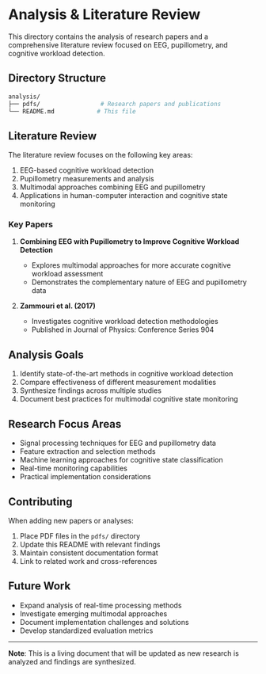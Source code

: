 # Analysis & Literature Review

This directory contains the analysis of research papers and a comprehensive literature review focused on EEG, pupillometry, and cognitive workload detection.

## Directory Structure

```bash
analysis/
├── pdfs/                 # Research papers and publications
└── README.md            # This file
```

## Literature Review

The literature review focuses on the following key areas:

1. EEG-based cognitive workload detection
2. Pupillometry measurements and analysis
3. Multimodal approaches combining EEG and pupillometry
4. Applications in human-computer interaction and cognitive state monitoring

### Key Papers

1. **Combining EEG with Pupillometry to Improve Cognitive Workload Detection**
   - Explores multimodal approaches for more accurate cognitive workload assessment
   - Demonstrates the complementary nature of EEG and pupillometry data

2. **Zammouri et al. (2017)**
   - Investigates cognitive workload detection methodologies
   - Published in Journal of Physics: Conference Series 904

## Analysis Goals

1. Identify state-of-the-art methods in cognitive workload detection
2. Compare effectiveness of different measurement modalities
3. Synthesize findings across multiple studies
4. Document best practices for multimodal cognitive state monitoring

## Research Focus Areas

- Signal processing techniques for EEG and pupillometry data
- Feature extraction and selection methods
- Machine learning approaches for cognitive state classification
- Real-time monitoring capabilities
- Practical implementation considerations

## Contributing

When adding new papers or analyses:

1. Place PDF files in the `pdfs/` directory
2. Update this README with relevant findings
3. Maintain consistent documentation format
4. Link to related work and cross-references

## Future Work

- Expand analysis of real-time processing methods
- Investigate emerging multimodal approaches
- Document implementation challenges and solutions
- Develop standardized evaluation metrics

---

**Note**: This is a living document that will be updated as new research is analyzed and findings are synthesized.
